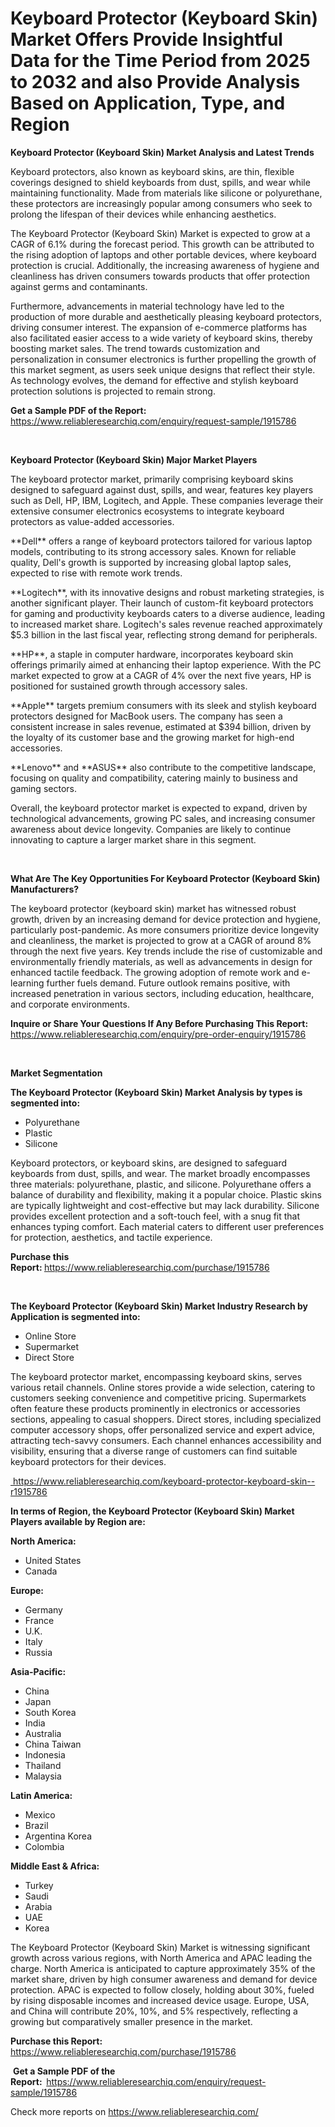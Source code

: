 <p><h1>Keyboard Protector (Keyboard Skin) Market Offers Provide Insightful Data for the Time Period from 2025 to 2032 and also Provide Analysis Based on Application, Type, and Region</h1></p><p><strong>Keyboard Protector (Keyboard Skin) Market Analysis and Latest Trends</strong></p>
<p><p>Keyboard protectors, also known as keyboard skins, are thin, flexible coverings designed to shield keyboards from dust, spills, and wear while maintaining functionality. Made from materials like silicone or polyurethane, these protectors are increasingly popular among consumers who seek to prolong the lifespan of their devices while enhancing aesthetics.</p><p>The Keyboard Protector (Keyboard Skin) Market is expected to grow at a CAGR of 6.1% during the forecast period. This growth can be attributed to the rising adoption of laptops and other portable devices, where keyboard protection is crucial. Additionally, the increasing awareness of hygiene and cleanliness has driven consumers towards products that offer protection against germs and contaminants.</p><p>Furthermore, advancements in material technology have led to the production of more durable and aesthetically pleasing keyboard protectors, driving consumer interest. The expansion of e-commerce platforms has also facilitated easier access to a wide variety of keyboard skins, thereby boosting market sales. The trend towards customization and personalization in consumer electronics is further propelling the growth of this market segment, as users seek unique designs that reflect their style. As technology evolves, the demand for effective and stylish keyboard protection solutions is projected to remain strong.</p></p>
<p><strong>Get a Sample PDF of the Report:&nbsp;</strong> <a href="https://www.reliableresearchiq.com/enquiry/request-sample/1915786?utm_campaign=2122&utm_medium=2&utm_source=Github&utm_content=ia&utm_term=10022025&utm_id=keyboard-protector-keyboard-skin">https://www.reliableresearchiq.com/enquiry/request-sample/1915786</a></p>
<p>&nbsp;</p>
<p><strong>Keyboard Protector (Keyboard Skin) Major Market Players</strong></p>
<p><p>The keyboard protector market, primarily comprising keyboard skins designed to safeguard against dust, spills, and wear, features key players such as Dell, HP, IBM, Logitech, and Apple. These companies leverage their extensive consumer electronics ecosystems to integrate keyboard protectors as value-added accessories.</p><p>**Dell** offers a range of keyboard protectors tailored for various laptop models, contributing to its strong accessory sales. Known for reliable quality, Dell's growth is supported by increasing global laptop sales, expected to rise with remote work trends.</p><p>**Logitech**, with its innovative designs and robust marketing strategies, is another significant player. Their launch of custom-fit keyboard protectors for gaming and productivity keyboards caters to a diverse audience, leading to increased market share. Logitech's sales revenue reached approximately $5.3 billion in the last fiscal year, reflecting strong demand for peripherals.</p><p>**HP**, a staple in computer hardware, incorporates keyboard skin offerings primarily aimed at enhancing their laptop experience. With the PC market expected to grow at a CAGR of 4% over the next five years, HP is positioned for sustained growth through accessory sales.</p><p>**Apple** targets premium consumers with its sleek and stylish keyboard protectors designed for MacBook users. The company has seen a consistent increase in sales revenue, estimated at $394 billion, driven by the loyalty of its customer base and the growing market for high-end accessories.</p><p>**Lenovo** and **ASUS** also contribute to the competitive landscape, focusing on quality and compatibility, catering mainly to business and gaming sectors.</p><p>Overall, the keyboard protector market is expected to expand, driven by technological advancements, growing PC sales, and increasing consumer awareness about device longevity. Companies are likely to continue innovating to capture a larger market share in this segment.</p></p>
<p>&nbsp;</p>
<p><strong>What Are The Key Opportunities For Keyboard Protector (Keyboard Skin) Manufacturers?</strong></p>
<p><p>The keyboard protector (keyboard skin) market has witnessed robust growth, driven by an increasing demand for device protection and hygiene, particularly post-pandemic. As more consumers prioritize device longevity and cleanliness, the market is projected to grow at a CAGR of around 8% through the next five years. Key trends include the rise of customizable and environmentally friendly materials, as well as advancements in design for enhanced tactile feedback. The growing adoption of remote work and e-learning further fuels demand. Future outlook remains positive, with increased penetration in various sectors, including education, healthcare, and corporate environments.</p></p>
<p><strong>Inquire or Share Your Questions If Any Before Purchasing This Report:</strong> <a href="https://www.reliableresearchiq.com/enquiry/pre-order-enquiry/1915786?utm_campaign=2122&utm_medium=2&utm_source=Github&utm_content=ia&utm_term=10022025&utm_id=keyboard-protector-keyboard-skin">https://www.reliableresearchiq.com/enquiry/pre-order-enquiry/1915786</a></p>
<p>&nbsp;</p>
<p><strong>Market Segmentation</strong></p>
<p><strong>The Keyboard Protector (Keyboard Skin) Market Analysis by types is segmented into:</strong></p>
<p><ul><li>Polyurethane</li><li>Plastic</li><li>Silicone</li></ul></p>
<p><p>Keyboard protectors, or keyboard skins, are designed to safeguard keyboards from dust, spills, and wear. The market broadly encompasses three materials: polyurethane, plastic, and silicone. Polyurethane offers a balance of durability and flexibility, making it a popular choice. Plastic skins are typically lightweight and cost-effective but may lack durability. Silicone provides excellent protection and a soft-touch feel, with a snug fit that enhances typing comfort. Each material caters to different user preferences for protection, aesthetics, and tactile experience.</p></p>
<p><strong>Purchase this Report:&nbsp;</strong><a href="https://www.reliableresearchiq.com/purchase/1915786?utm_campaign=2122&utm_medium=2&utm_source=Github&utm_content=ia&utm_term=10022025&utm_id=keyboard-protector-keyboard-skin">https://www.reliableresearchiq.com/purchase/1915786</a></p>
<p>&nbsp;</p>
<p><strong>The Keyboard Protector (Keyboard Skin) Market Industry Research by Application is segmented into:</strong></p>
<p><ul><li>Online Store</li><li>Supermarket</li><li>Direct Store</li></ul></p>
<p><p>The keyboard protector market, encompassing keyboard skins, serves various retail channels. Online stores provide a wide selection, catering to customers seeking convenience and competitive pricing. Supermarkets often feature these products prominently in electronics or accessories sections, appealing to casual shoppers. Direct stores, including specialized computer accessory shops, offer personalized service and expert advice, attracting tech-savvy consumers. Each channel enhances accessibility and visibility, ensuring that a diverse range of customers can find suitable keyboard protectors for their devices.</p></p>
<p><a href="https://www.reliableresearchiq.com/keyboard-protector-keyboard-skin--r1915786?utm_campaign=2122&utm_medium=2&utm_source=Github&utm_content=ia&utm_term=10022025&utm_id=keyboard-protector-keyboard-skin">&nbsp;https://www.reliableresearchiq.com/keyboard-protector-keyboard-skin--r1915786</a></p>
<p><strong>In terms of Region, the Keyboard Protector (Keyboard Skin) Market Players available by Region are:</strong></p>
<p>
    <p> <strong> North America: </strong>
        <ul>
            <li>United States</li>
            <li>Canada</li>
        </ul>
        </p> 
    <p> <strong> Europe: </strong>
        <ul>
            <li>Germany</li>
            <li>France</li>
            <li>U.K.</li>
            <li>Italy</li>
            <li>Russia</li>
        </ul>
        </p> 
    <p> <strong> Asia-Pacific: </strong>
        <ul>
            <li>China</li>
            <li>Japan</li>
            <li>South Korea</li>
            <li>India</li>
            <li>Australia</li>
            <li>China Taiwan</li>
            <li>Indonesia</li>
            <li>Thailand</li>
            <li>Malaysia</li>
        </ul>
        </p> 
    <p> <strong> Latin America: </strong>
        <ul>
            <li>Mexico</li>
            <li>Brazil</li>
            <li>Argentina Korea</li>
            <li>Colombia</li>
        </ul>
        </p> 
    <p> <strong> Middle East & Africa: </strong>
        <ul>
            <li>Turkey</li>
            <li>Saudi</li>
            <li>Arabia</li>
            <li>UAE</li>
            <li>Korea</li>
        </ul>
    </p>
    </p>
<p><p>The Keyboard Protector (Keyboard Skin) Market is witnessing significant growth across various regions, with North America and APAC leading the charge. North America is anticipated to capture approximately 35% of the market share, driven by high consumer awareness and demand for device protection. APAC is expected to follow closely, holding about 30%, fueled by rising disposable incomes and increased device usage. Europe, USA, and China will contribute 20%, 10%, and 5% respectively, reflecting a growing but comparatively smaller presence in the market.</p></p>
<p><strong>Purchase this Report: </strong><a href="https://www.reliableresearchiq.com/purchase/1915786?utm_campaign=2122&utm_medium=2&utm_source=Github&utm_content=ia&utm_term=10022025&utm_id=keyboard-protector-keyboard-skin">https://www.reliableresearchiq.com/purchase/1915786</a></p>
<p>&nbsp;<strong>Get a Sample PDF of the Report:&nbsp;&nbsp;</strong><a href="https://www.reliableresearchiq.com/enquiry/request-sample/1915786?utm_campaign=2122&utm_medium=2&utm_source=Github&utm_content=ia&utm_term=10022025&utm_id=keyboard-protector-keyboard-skin">https://www.reliableresearchiq.com/enquiry/request-sample/1915786</a></p>
<p><strong></strong></p>
<p>Check more reports on <a href="https://www.reliableresearchiq.com/?utm_campaign=2122&utm_medium=2&utm_source=Github&utm_content=ia&utm_term=10022025&utm_id=keyboard-protector-keyboard-skin">https://www.reliableresearchiq.com/</a></p>